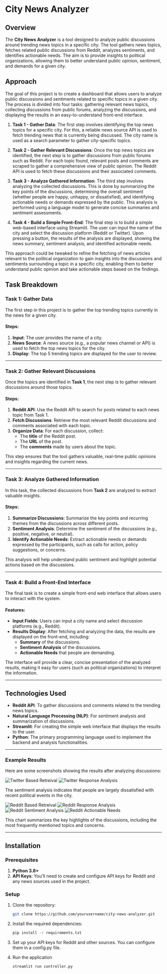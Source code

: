 # City News Analyzer

## Overview

The **City News Analyzer** is a tool designed to analyze public discussions around trending news topics in a specific city. The tool gathers news topics, fetches related public discussions from Reddit, analyzes sentiments, and identifies actionable needs. The aim is to provide insights to political organizations, allowing them to better understand public opinion, sentiment, and demands for a given city.

## Approach

The goal of this project is to create a dashboard that allows users to analyze public discussions and sentiments related to specific topics in a given city. The process is divided into four tasks: gathering relevant news topics, collecting discussions from public forums, analyzing the discussions, and displaying the results in an easy-to-understand front-end interface.

1. **Task 1 - Gather Data**: The first step involves identifying the top news topics for a specific city. For this, a reliable news source API is used to fetch trending news that is currently being discussed. The city name is used as a search parameter to gather city-specific topics.

2. **Task 2 - Gather Relevant Discussions**: Once the top news topics are identified, the next step is to gather discussions from public forums such as Reddit. For each topic found, relevant posts and comments are scraped to gather a comprehensive view of public opinion. The Reddit API is used to fetch these discussions and their associated comments.

3. **Task 3 - Analyze Gathered Information**: The third step involves analyzing the collected discussions. This is done by summarizing the key points of the discussions, determining the overall sentiment (whether people are happy, unhappy, or dissatisfied), and identifying actionable needs or demands expressed by the public. This analysis is performed using a language model to generate concise summaries and sentiment assessments.

4. **Task 4 - Build a Simple Front-End**: The final step is to build a simple web-based interface using Streamlit. The user can input the name of the city and select the discussion platform (Reddit or Twitter). Upon pressing a button, the results of the analysis are displayed, showing the news summary, sentiment analysis, and identified actionable needs.

This approach could be tweaked to refine the fetching of news articles relevant to the political organization to gain insights into the discussions and sentiments surrounding a topic in a specific city, enabling them to better understand public opinion and take actionable steps based on the findings.


## Task Breakdown

### Task 1: Gather Data

The first step in this project is to gather the top trending topics currently in the news for a given city.

#### Steps:
1. **Input**: The user provides the name of a city.
2. **News Source**: A news source (e.g., a popular news channel or API) is used to fetch the top news topics for the city.
3. **Display**: The top 5 trending topics are displayed for the user to review.

---

### Task 2: Gather Relevant Discussions

Once the topics are identified in **Task 1**, the next step is to gather relevant discussions around those topics.

#### Steps:
1. **Reddit API**: Use the Reddit API to search for posts related to each news topic from Task 1.
2. **Fetch Discussions**: Retrieve the most relevant Reddit discussions and comments associated with each topic.
3. **Organize Data**: For each discussion, collect:
   - The **title** of the Reddit post.
   - The **URL** of the post.
   - The **comments** made by users about the topic.

This step ensures that the tool gathers valuable, real-time public opinions and insights regarding the current news.

---

### Task 3: Analyze Gathered Information

In this task, the collected discussions from **Task 2** are analyzed to extract valuable insights.

#### Steps:
1. **Summarize Discussions**: Summarize the key points and recurring themes from the discussions across different posts.
2. **Sentiment Analysis**: Determine the sentiment of the discussions (e.g., positive, negative, or neutral).
3. **Identify Actionable Needs**: Extract actionable needs or demands expressed by the participants, such as calls for action, policy suggestions, or concerns.

This analysis will help understand public sentiment and highlight potential actions based on the discussions.

---

### Task 4: Build a Front-End Interface

The final task is to create a simple front-end web interface that allows users to interact with the system.

#### Features:
- **Input Fields**: Users can input a city name and select discussion platforms (e.g., Reddit).
- **Results Display**: After fetching and analyzing the data, the results are displayed on the front-end, including:
  - **Summary** of the discussions.
  - **Sentiment Analysis** of the discussions.
  - **Actionable Needs** that people are demanding.
  
The interface will provide a clear, concise presentation of the analyzed results, making it easy for users (such as political organizations) to interpret the information.

---

## Technologies Used

- **Reddit API**: To gather discussions and comments related to the trending news topics.
- **Natural Language Processing (NLP)**: For sentiment analysis and summarization of discussions.
- **Streamlit**: For creating the simple web interface that displays the results to the user.
- **Python**: The primary programming language used to implement the backend and analysis functionalities.

---

### Example Results

Here are some screenshots showing the results after analyzing discussions:

![Twitter Based Retreival](resources/twitter1.png)
![Twitter Response Analysis](resources/twitter2.png)

The sentiment analysis indicates that people are largely dissatisfied with recent political events in the city.

![Reddit Based Retreival](resources/reddit1.png)
![Reddit Response Analysis](resources/reddit2.png)
![Reddit Sentiment Analysis](resources/reddit3.png)
![Reddit Actionable Needs](resources/reddit4.png)

This chart summarizes the key highlights of the discussions, including the most frequently mentioned topics and concerns.

---

## Installation

### Prerequisites

1. **Python 3.8+**
2. **API Keys**: You'll need to create and configure API keys for Reddit and any news sources used in the project.

### Setup

1. Clone the repository:

   ```bash
   git clone https://github.com/yourusername/city-news-analyzer.git
    ```

2. Install the required dependencies:
   ```bash
   pip install -r requirements.txt
    ```

3. Set up your API keys for Reddit and other sources. You can configure them in a config.py file.

4. Run the application
   ```bash
   streamlit run controller.py
   ```